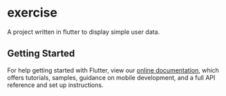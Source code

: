 # exercise

A project written in flutter to display simple user data.

## Getting Started

For help getting started with Flutter, view our
[online documentation](https://flutter.dev/docs), which offers tutorials,
samples, guidance on mobile development, and a full API reference and set up instructions. 


